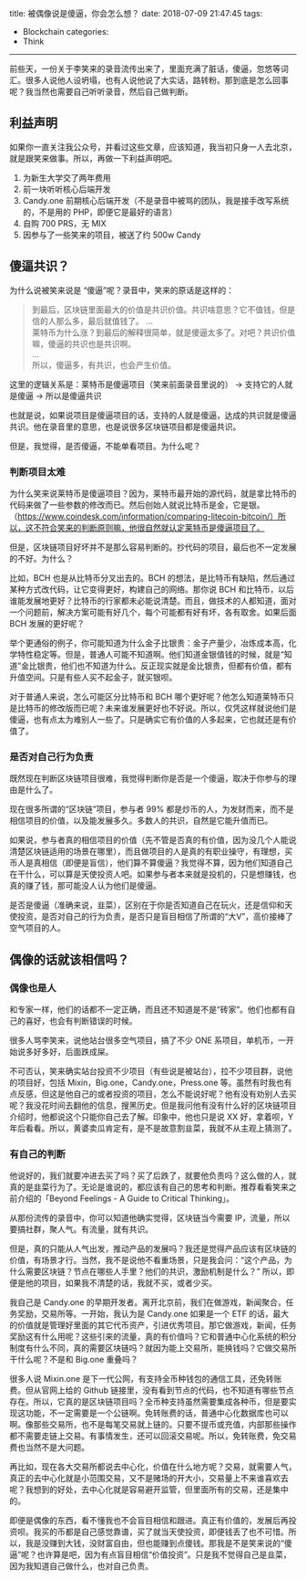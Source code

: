title: 被偶像说是傻逼，你会怎么想？
date: 2018-07-09 21:47:45
tags:
  - Blockchain
categories:
  - Think
---

前些天，一份关于李笑来的录音流传出来了，里面充满了脏话，傻逼，忽悠等词汇。很多人说他人设坍塌，也有人说他说了大实话，路转粉。那到底是怎么回事呢？我当然也需要自己听听录音，然后自己做判断。


## 利益声明

如果你一直关注我公众号，并看过这些文章，应该知道，我当初只身一人去北京，就是跟笑来做事。所以，再做一下利益声明吧。

1. 为新生大学交了两年费用  
2. 前一块听听核心后端开发  
3. Candy.one 前期核心后端开发（不是录音中被骂的团队，我是接手改写系统的，不是用的 PHP，即便它是最好的语言）  
4. 自购 700 PRS，无 MIX  
5. 因参与了一些笑来的项目，被送了约 500w Candy  


## 傻逼共识？

为什么说被笑来说是 “傻逼”呢？录音中，笑来的原话是这样的：

>到最后，区块链里面最大的价值是共识价值。共识啥意思？它不值钱，但是信的人那么多，最后就值钱了。
>...  
>莱特币为什么涨？到最后的解释很简单，就是傻逼太多了。对吧？共识价值嘛，傻逼的共识也是共识啊。  
>...  
>所以，傻逼多，有共识，也会产生价值。  

这里的逻辑关系是：莱特币是傻逼项目（笑来前面录音里说的） -> 支持它的人就是傻逼 -> 所以是傻逼共识  

也就是说，如果说项目是傻逼项目的话，支持的人就是傻逼，达成的共识就是傻逼共识。他在录音里的意思，也是说很多区块链项目都是傻逼共识。  

但是，我觉得，是否傻逼，不能单看项目。为什么呢？  

### 判断项目太难

为什么笑来说莱特币是傻逼项目？因为，莱特币最开始的源代码，就是拿比特币的代码来做了一些参数的修改而已。然后创始人就说比特币是金，它是银。（https://www.coindesk.com/information/comparing-litecoin-bitcoin/）所以，这不符合笑来的判断原则嘛，他很自然就认定莱特币是傻逼项目了。  

但是，区块链项目好坏并不是那么容易判断的。抄代码的项目，最后也不一定发展的不好。为什么？  

比如，BCH 也是从比特币分叉出去的。BCH 的想法，是比特币有缺陷，然后通过某种方式改代码，让它变得更好，构建自己的网络。那你说 BCH 和比特币，以后谁能发展地更好？比特币的行家都未必能说清楚。而且，做技术的人都知道，面对一个问题前，解决方案可能有好几个，每个可能都有好有坏，各有取舍。如果后面 BCH 发展的更好呢？  

举个更通俗的例子，你可能知道为什么金子比银贵：金子产量少，冶炼成本高，化学特性稳定等。但是，普通人可能不知道啊。他们知道金银值钱的时候，就是“知道”金比银贵，他们也不知道为什么。反正现实就是金比银贵，但都有价值，都有升值空间。只是有些人买不起金子，就买银呗。  

对于普通人来说，怎么可能区分比特币和 BCH 哪个更好呢？他怎么知道莱特币只是比特币的修改版而已呢？未来谁发展更好也不好说。所以，仅凭这样就说他们是傻逼，也有点太为难别人一些了。只是确实它有价值的人多起来，它也就还是有价值了。  


### 是否对自己行为负责

既然现在判断区块链项目很难，我觉得判断你是否是一个傻逼，取决于你参与的理由是什么了。  

现在很多所谓的“区块链”项目，参与者 99% 都是炒币的人，为发财而来，而不是相信项目的价值，以及能发展多久。多数人的共识，自然是它能升值而已。  

如果说，参与者真的相信项目的价值（先不管是否真的有价值，因为没几个人能说清楚区块链适用的场景在哪里），而且做项目的人是真的有职业操守，有理想，买币人是真相信（即便是盲信），他们算不算傻逼？我觉得不算，因为他们知道自己在干什么，可以算是天使投资人吧。如果参与者本来就是投机的，只是想赚钱，也真的赚了钱，那可能没人认为他们是傻逼。  

是否是傻逼（准确来说，韭菜），区别在于你是否知道自己在玩火，还是信仰和天使投资，是否对自己的行为负责，是否只是盲目相信了所谓的“大V”，高价接棒了空气项目的人。  


## 偶像的话就该相信吗？

### 偶像也是人

和专家一样，他们的话都不一定正确，而且还不知道是不是“砖家”。他们也都有自己的喜好，也会有判断错误的时候。  

很多人骂李笑来，说他站台很多空气项目，搞了不少 ONE 系项目，单机币，一开始说多好多好，后面跌成屎。  

不可否认，笑来确实站台投资不少项目（有些说是被站台），拉不少项目群，说他的项目好，包括 Mixin，Big.one，Candy.one，Press.one 等。虽然有时我也有点反感，但这是他自己的或者投资的项目，怎么不能说好呢？他有没有劝别人去买呢？我没花时间去翻他的信息，搜黑历史。但是我问他有没有什么好的区块链项目介绍时，他都说这个只能你自己去了解。印象中，他也只是说 XX 好，拿着呗，Y 年后看看。所以，黄婆卖瓜肯定有，是不是故意割韭菜，我就不从主观上猜测了。  

### 有自己的判断

他说好的，我们就要冲进去买了吗？买了后跌了，就要他负责吗？这么做的人，就真的是韭菜行为了。无论是谁说的，都应该有自己的思考和判断。推荐看看笑来之前介绍的「Beyond Feelings - A Guide to Critical Thinking」。  

从那份流传的录音中，你可以知道他确实觉得，区块链当今需要 IP，流量，所以要搞社群，聚人气。有流量，就有共识。  

但是，真的只能从人气出发，推动产品的发展吗？我还是觉得产品应该有区块链的价值，有场景才行。当然，我不是说他不看重场景，只是我会问：“这个产品，为什么需要区块链？节点在哪些人手里？他们的共识，激励机制是什么？” 所以，即便是他的项目，如果我不清楚的话，我就不买，或者少买。  

我自己是 Candy.one 的早期开发者。离开北京前，我们在做游戏，新闻聚合，任务奖励，交易所等。一开始，我认为是 Candy.one 如果是一个 ETF 的话，最大的价值就是管理好里面的其它代币资产，引进优秀项目。那它做游戏，新闻，任务奖励这有什么用呢？这些引来的流量，真的有价值吗？它和普通中心化系统的积分制度有什么不同，真的需要区块链吗？就因为能上交易所，能换钱吗？它做交易所干什么呢？不是和 Big.one 重叠吗？  

很多人说 Mixin.one 是下一代公网，有支持全币种钱包的通信工具，还免转账费。但从官网上给的 Github 链接里，没有看到节点的代码，也不知道有哪些节点存在。所以，它真的是区块链项目吗？全币种支持虽然需要集成各种币，但是要实现这功能，不一定需要是一个公链啊。免转账费的话，普通中心化数据库也可以啊。像那些交易所，也不是每笔交易就上链的。只要不提币或充值，内部那些操作都不需要走链上交易。有事情发生，还可以回滚交易呢。所以，免转账费，免交易费也当然不是大问题。  

再比如，现在各大交易所都说去中心化，价值在什么地方呢？交易，就需要人气，真正的去中心化就是小范围交易，又不是赌场的开大小，交易量上不来谁喜欢去呢？我想到的好处，去中心化就是容易避开监管，但里面所有的交易，还是集中的。  

即便是偶像的东西，看不懂我也不会盲目相信和跟进。真正有价值的，发展后再投资呗。我买的币都是自己感觉靠谱，买了就当天使投资，即便钱丢了也不可惜。所以，我是没赚到大钱，没财富自由，但也能赚到点傻钱。那我是不是笑来说的“傻逼”呢？也许算是吧，因为有点盲目相信“价值投资”。只是我不觉得自己是韭菜，因为我知道自己做什么，也对自己负责。  
